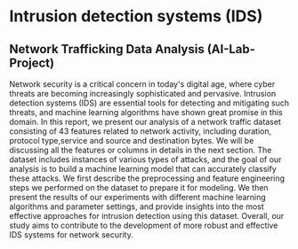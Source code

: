 # Intrusion detection systems (IDS)
## Network Trafficking Data Analysis (AI-Lab-Project)

Network security is a critical concern in today's digital age, where cyber threats are becoming increasingly sophisticated and pervasive. Intrusion detection systems (IDS) are essential tools for detecting and mitigating such threats, and machine learning algorithms have shown great promise in this domain. In this report, we present our analysis of a network traffic dataset consisting of 43 features related to network activity, including duration, protocol type,service and source and destination bytes. We will be discussing all the features or columns in details in the next section. The dataset includes instances of various types of attacks, and the goal of our analysis is to build a machine learning model that can accurately classify these attacks. We first describe the preprocessing and feature engineering steps we performed on the dataset to prepare it for modeling. We then present the results of our experiments with different machine learning algorithms and parameter settings, and provide insights into the most effective approaches for intrusion detection using this dataset. Overall, our study aims to contribute to the development of more robust and effective IDS systems for network security.
